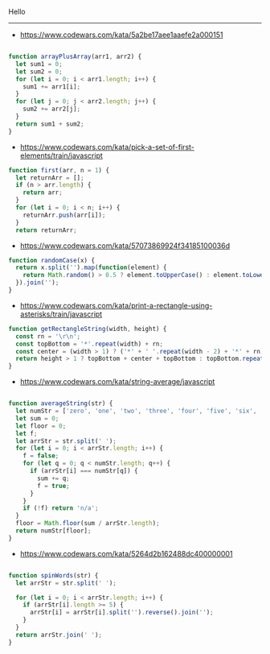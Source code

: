 Hello

--------------

* https://www.codewars.com/kata/5a2be17aee1aaefe2a000151

```javascript

function arrayPlusArray(arr1, arr2) {
  let sum1 = 0;
  let sum2 = 0;
  for (let i = 0; i < arr1.length; i++) {
    sum1 += arr1[i];
  }
  for (let j = 0; j < arr2.length; j++) {
    sum2 += arr2[j];
  }
  return sum1 + sum2;
}
```

* https://www.codewars.com/kata/pick-a-set-of-first-elements/train/javascript

```javascript
function first(arr, n = 1) {
  let returnArr = [];
  if (n > arr.length) {
    return arr;
  }
  for (let i = 0; i < n; i++) {
    returnArr.push(arr[i]);
  }
  return returnArr;
```

* https://www.codewars.com/kata/57073869924f34185100036d

```javascript
function randomCase(x) {
  return x.split('').map(function(element) {
    return Math.random() > 0.5 ? element.toUpperCase() : element.toLowerCase();
  }).join('');
}
```

* https://www.codewars.com/kata/print-a-rectangle-using-asterisks/train/javascript

```javascript
function getRectangleString(width, height) {
  const rn = '\r\n';
  const topBottom = '*'.repeat(width) + rn;
  const center = (width > 1) ? ('*' + ' '.repeat(width - 2) + '*' + rn).repeat(height - 2) : '';
  return height > 1 ? topBottom + center + topBottom : topBottom.repeat(height);
}
```
* https://www.codewars.com/kata/string-average/javascript

```javascript

function averageString(str) {
  let numStr = ['zero', 'one', 'two', 'three', 'four', 'five', 'six', 'seven', 'eight', 'nine'];
  let sum = 0;
  let floor = 0;
  let f;
  let arrStr = str.split(' ');
  for (let i = 0; i < arrStr.length; i++) {
    f = false;
    for (let q = 0; q < numStr.length; q++) {
      if (arrStr[i] === numStr[q]) {
        sum += q;
        f = true;
      }
    }
    if (!f) return 'n/a';
  }
  floor = Math.floor(sum / arrStr.length);
  return numStr[floor];
}
```

* https://www.codewars.com/kata/5264d2b162488dc400000001

```javascript

function spinWords(str) {
  let arrStr = str.split(' ');

  for (let i = 0; i < arrStr.length; i++) {
    if (arrStr[i].length >= 5) {
      arrStr[i] = arrStr[i].split('').reverse().join('');
    }
  }
  return arrStr.join(' ');
}
```

